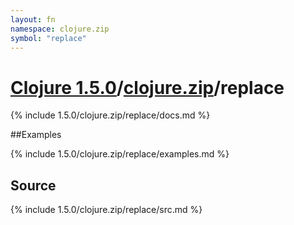 ```yaml
---
layout: fn
namespace: clojure.zip
symbol: "replace"
---
```


# [Clojure 1.5.0](../../)/[clojure.zip](../)/replace

{% include 1.5.0/clojure.zip/replace/docs.md %}

##Examples

{% include 1.5.0/clojure.zip/replace/examples.md %}
## Source
{% include 1.5.0/clojure.zip/replace/src.md %}


